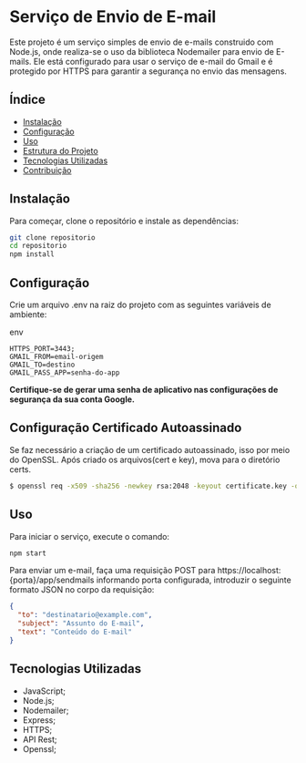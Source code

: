 # Serviço de Envio de E-mail

Este projeto é um serviço simples de envio de e-mails construido com Node.js, onde realiza-se o uso da biblioteca Nodemailer para envio de E-mails. Ele está configurado para usar o serviço de e-mail do Gmail e é protegido por HTTPS para garantir a segurança no envio das mensagens.

## Índice

- [Instalação](#instalação)
- [Configuração](#configuração)
- [Uso](#uso)
- [Estrutura do Projeto](#estrutura-do-projeto)
- [Tecnologias Utilizadas](#tecnologias-utilizadas)
- [Contribuição](#contribuição)

## Instalação

Para começar, clone o repositório e instale as dependências:

```bash
git clone repositorio
cd repositorio
npm install
```

## Configuração

Crie um arquivo .env na raiz do projeto com as seguintes variáveis de ambiente:

env
```
HTTPS_PORT=3443;
GMAIL_FROM=email-origem
GMAIL_TO=destino
GMAIL_PASS_APP=senha-do-app
```

**Certifique-se de gerar uma senha de aplicativo nas configurações de segurança da sua conta Google.**

## Configuração Certificado Autoassinado
Se faz necessário a criação de um certificado autoassinado, isso por meio do OpenSSL. Após criado os arquivos(cert e key), mova para o diretório certs.
```bash
$ openssl req -x509 -sha256 -newkey rsa:2048 -keyout certificate.key -out certificate.crt -days 1024 -nodes
```

## Uso

Para iniciar o serviço, execute o comando:

```bash
npm start
```
Para enviar um e-mail, faça uma requisição POST para https://localhost:{porta}/app/sendmails informando porta configurada, introduzir o seguinte formato JSON no corpo da requisição:
```json
{
  "to": "destinatario@example.com",
  "subject": "Assunto do E-mail",
  "text": "Conteúdo do E-mail"
}
```

## Tecnologias Utilizadas
+ JavaScript;
+ Node.js;
+ Nodemailer;
+ Express;
+ HTTPS;
+ API Rest;
+ Openssl;

